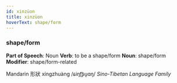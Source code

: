 ```yaml
---
id: xinzüon
title: xinzüon
hoverText: shape/form
---
```


### shape/form

**Part of Speech**: Noun
**Verb**: to be a shape/form
**Noun**: shape/form
**Modifier**: shape/form-related

Mandarin 形狀 xíngzhuàng /ɕiŋʈ͡ʂu̯ɑŋ/
*Sino-Tibetan Language Family*
